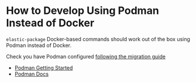 # How to Develop Using Podman Instead of Docker

`elastic-package` Docker-based commands should work out of the box using Podman instead of Docker.

Check you have Podman configured [following the migration guide](https://podman-desktop.io/docs/migrating-from-docker/managing-docker-compatibility)

- [Podman Getting Started](https://podman.io/get-started)
- [Podman Docs](https://podman.io/docs)
